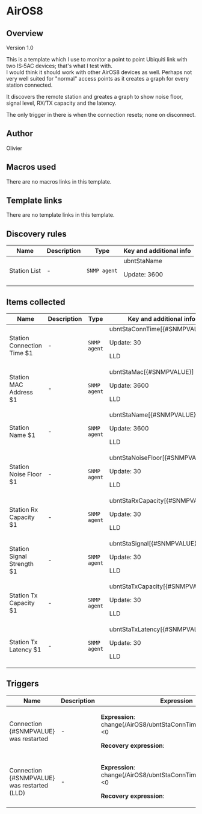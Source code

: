 # AirOS8

## Overview

Version 1.0


This is a template which I use to monitor a point to point Ubiquiti link with two IS‑5AC devices; that's what I test with.  
I would think it should work with other AirOS8 devices as well. Perhaps not very well suited for "normal" access points as it creates a graph for every station connected.


It discovers the remote station and greates a graph to show noise floor, signal level, RX/TX capacity and the latency.


The only trigger in there is when the connection resets; none on disconnect.



## Author

Olivier

## Macros used

There are no macros links in this template.

## Template links

There are no template links in this template.

## Discovery rules

|Name|Description|Type|Key and additional info|
|----|-----------|----|----|
|Station List|<p>-</p>|`SNMP agent`|ubntStaName<p>Update: 3600</p>|
## Items collected

|Name|Description|Type|Key and additional info|
|----|-----------|----|----|
|Station Connection Time $1|<p>-</p>|`SNMP agent`|ubntStaConnTime[{#SNMPVALUE}]<p>Update: 30</p><p>LLD</p>|
|Station MAC Address $1|<p>-</p>|`SNMP agent`|ubntStaMac[{#SNMPVALUE}]<p>Update: 3600</p><p>LLD</p>|
|Station Name $1|<p>-</p>|`SNMP agent`|ubntStaName[{#SNMPVALUE}]<p>Update: 3600</p><p>LLD</p>|
|Station Noise Floor $1|<p>-</p>|`SNMP agent`|ubntStaNoiseFloor[{#SNMPVALUE}]<p>Update: 30</p><p>LLD</p>|
|Station  Rx Capacity $1|<p>-</p>|`SNMP agent`|ubntStaRxCapacity[{#SNMPVALUE}]<p>Update: 30</p><p>LLD</p>|
|Station Signal Strength $1|<p>-</p>|`SNMP agent`|ubntStaSignal[{#SNMPVALUE}]<p>Update: 30</p><p>LLD</p>|
|Station Tx Capacity $1|<p>-</p>|`SNMP agent`|ubntStaTxCapacity[{#SNMPVALUE}]<p>Update: 30</p><p>LLD</p>|
|Station  Tx Latency $1|<p>-</p>|`SNMP agent`|ubntStaTxLatency[{#SNMPVALUE}]<p>Update: 30</p><p>LLD</p>|
## Triggers

|Name|Description|Expression|Priority|
|----|-----------|----------|--------|
|Connection {#SNMPVALUE} was restarted|<p>-</p>|<p>**Expression**: change(/AirOS8/ubntStaConnTime[{#SNMPVALUE}])<0</p><p>**Recovery expression**: </p>|information|
|Connection {#SNMPVALUE} was restarted (LLD)|<p>-</p>|<p>**Expression**: change(/AirOS8/ubntStaConnTime[{#SNMPVALUE}])<0</p><p>**Recovery expression**: </p>|information|
